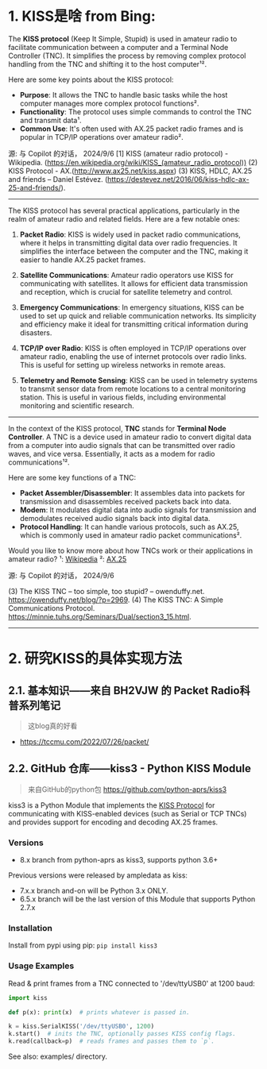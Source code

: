 # 1. KISS是啥 from Bing:
The **KISS protocol** (Keep It Simple, Stupid) is used in amateur radio to facilitate communication between a computer and a Terminal Node Controller (TNC). It simplifies the process by removing complex protocol handling from the TNC and shifting it to the host computer¹².

Here are some key points about the KISS protocol:
- **Purpose**: It allows the TNC to handle basic tasks while the host computer manages more complex protocol functions².
- **Functionality**: The protocol uses simple commands to control the TNC and transmit data¹.
- **Common Use**: It's often used with AX.25 packet radio frames and is popular in TCP/IP operations over amateur radio².



源: 与 Copilot 的对话， 2024/9/6
[1] KISS (amateur radio protocol) - Wikipedia. (https://en.wikipedia.org/wiki/KISS_(amateur_radio_protocol))
(2) KISS Protocol - AX.(http://www.ax25.net/kiss.aspx)
(3) KISS, HDLC, AX.25 and friends – Daniel Estévez. (https://destevez.net/2016/06/kiss-hdlc-ax-25-and-friends/).

---

The KISS protocol has several practical applications, particularly in the realm of amateur radio and related fields. Here are a few notable ones:

1. **Packet Radio**: KISS is widely used in packet radio communications, where it helps in transmitting digital data over radio frequencies. It simplifies the interface between the computer and the TNC, making it easier to handle AX.25 packet frames.

2. **Satellite Communications**: Amateur radio operators use KISS for communicating with satellites. It allows for efficient data transmission and reception, which is crucial for satellite telemetry and control.

3. **Emergency Communications**: In emergency situations, KISS can be used to set up quick and reliable communication networks. Its simplicity and efficiency make it ideal for transmitting critical information during disasters.

4. **TCP/IP over Radio**: KISS is often employed in TCP/IP operations over amateur radio, enabling the use of internet protocols over radio links. This is useful for setting up wireless networks in remote areas.

5. **Telemetry and Remote Sensing**: KISS can be used in telemetry systems to transmit sensor data from remote locations to a central monitoring station. This is useful in various fields, including environmental monitoring and scientific research.

---

In the context of the KISS protocol, **TNC** stands for **Terminal Node Controller**. A TNC is a device used in amateur radio to convert digital data from a computer into audio signals that can be transmitted over radio waves, and vice versa. Essentially, it acts as a modem for radio communications¹².

Here are some key functions of a TNC:
- **Packet Assembler/Disassembler**: It assembles data into packets for transmission and disassembles received packets back into data.
- **Modem**: It modulates digital data into audio signals for transmission and demodulates received audio signals back into digital data.
- **Protocol Handling**: It can handle various protocols, such as AX.25, which is commonly used in amateur radio packet communications².

Would you like to know more about how TNCs work or their applications in amateur radio?
¹: [Wikipedia](https://en.wikipedia.org/wiki/KISS_%28amateur_radio_protocol%29)
²: [AX.25](https://www.ax25.net/kiss.aspx)

源: 与 Copilot 的对话， 2024/9/6

(3) The KISS TNC – too simple, too stupid? – owenduffy.net. https://owenduffy.net/blog/?p=2969.
(4) The KISS TNC: A Simple Communications Protocol. https://minnie.tuhs.org/Seminars/Dual/section3_15.html.

---

# 2. 研究KISS的具体实现方法

## 2.1. 基本知识——来自 BH2VJW 的 Packet Radio科普系列笔记

>这blog真的好看

- https://tccmu.com/2022/07/26/packet/

## 2.2. GitHub 仓库——kiss3 - Python KISS Module

> 来自GitHub的python包 https://github.com/python-aprs/kiss3

kiss3 is a Python Module that implements the [KISS Protocol](https://en.wikipedia.org/wiki/KISS_(TNC)) for communicating with KISS-enabled devices (such as Serial or TCP TNCs) and provides support for encoding and decoding AX.25 frames.

### Versions

- 8.x branch from python-aprs as kiss3, supports python 3.6+

Previous versions were released by ampledata as kiss:

- 7.x.x branch and-on will be Python 3.x ONLY.
- 6.5.x branch will be the last version of this Module that supports Python 2.7.x

### Installation

Install from pypi using pip: `pip install kiss3`

### Usage Examples

Read & print frames from a TNC connected to '/dev/ttyUSB0' at 1200 baud:

```python
import kiss

def p(x): print(x)  # prints whatever is passed in.

k = kiss.SerialKISS('/dev/ttyUSB0', 1200)
k.start()  # inits the TNC, optionally passes KISS config flags.
k.read(callback=p)  # reads frames and passes them to `p`.
```
See also: examples/ directory.